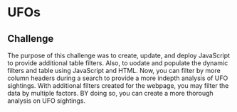 # UFOs
## Challenge
The purpose of this challenge was to create, update, and deploy JavaScript to provide additional table filters. Also, to uodate and populate the dynamic filters and table using JavaScript and HTML. Now, you can filter by more column headers during a search to provide a more indepth analysis of UFO sightings. With additional filters created for the webpage, you may filter the data by multiple factors. BY doing so, you can create a more thorough analysis on UFO sightings. 
